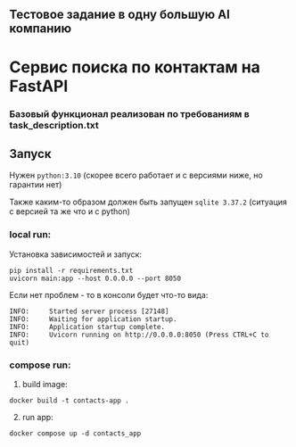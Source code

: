 ## Тестовое задание в одну большую AI компанию
# Cервис поиска по контактам на FastAPI
### Базовый функционал реализован по требованиям в task_description.txt

## Запуск

Нужен ```python:3.10``` (скорее всего работает и с версиями ниже, но гарантии нет)

Также каким-то образом должен быть запущен 
```sqlite 3.37.2``` (ситуация с версией та же что и с python)

### local run:
Установка зависимостей и запуск:
```shell
pip install -r requirements.txt
uvicorn main:app --host 0.0.0.0 --port 8050
```
Если нет проблем - то в консоли будет что-то вида:
```shell
INFO:     Started server process [27148]
INFO:     Waiting for application startup.
INFO:     Application startup complete.
INFO:     Uvicorn running on http://0.0.0.0:8050 (Press CTRL+C to quit)
```


### compose run:
1. build image:
```shell
docker build -t contacts-app .
```

2. run app:
 ```shell
docker compose up -d contacts_app
```
